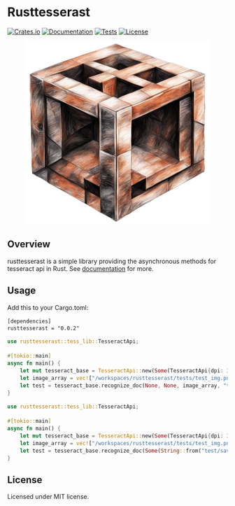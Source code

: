 # Rusttesserast
[![Crates.io](https://img.shields.io/crates/v/rusttesserast.svg)](https://crates.io/crates/rusttesserast)
[![Documentation](https://docs.rs/rusttesserast/badge.svg)](https://docs.rs/rusttesserast)
[![Tests](https://github.com/spectrtrec/rusttesserast/actions/workflows/rust.yaml/badge.svg)](https://github.com/spectrtrec/rusttesserast/actions/)
[![License](https://img.shields.io/crates/l/mit.svg)](./LICENSE)
<p align="center">
  <img src="logo.png" alt="logo"/>
</p>

## Overview
rusttesserast is a simple library providing the asynchronous methods for tesseract api in Rust.
See [documentation](https://docs.rs/rusttesserast) for more.
## Usage
Add this to your Cargo.toml:
```
[dependencies]
rusttesserast = "0.0.2"
```
```rust
use rusttesserast::tess_lib::TesseractApi;

#[tokio::main]
async fn main() {
    let mut tesseract_base = TesseractApi::new(Some(TesseractApi{dpi: 3, psm:3, ..Default::default()}), Some(String::from("/usr/local/share/tessdata").as_str()), Some(String::from("eng").as_str())).unwrap();
    let image_array = vec!["/workspaces/rusttesserast/tests/test_img.png", "/workspaces/rusttesserast/tests/test_img.png"];
    let test = tesseract_base.recognize_doc(None, None, image_array, "txt", None).await;
}
```
```rust
use rusttesserast::tess_lib::TesseractApi;

#[tokio::main]
async fn main() {
    let mut tesseract_base = TesseractApi::new(Some(TesseractApi{dpi: 3, psm:3, ..Default::default()}), Some(String::from("/usr/local/share/tessdata").as_str()), Some(String::from("eng").as_str())).unwrap();
    let image_array = vec!["/workspaces/rusttesserast/tests/test_img.png", "/workspaces/rusttesserast/tests/test_img.png"];
    let test = tesseract_base.recognize_doc(Some(String::from("test/save/path").as_str()), Some(String::from("test_data_file.txt").as_str()), image_array, "tsv", Some(true)).await;
}
```
## License
Licensed under MIT license.
